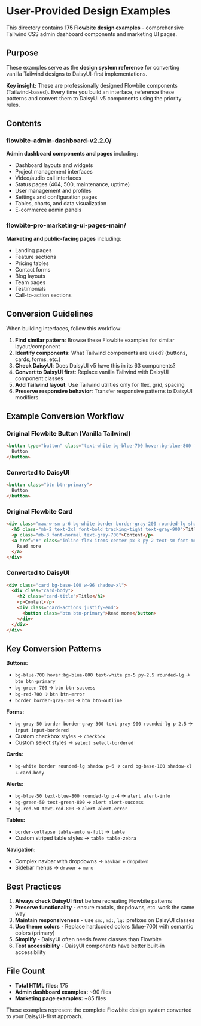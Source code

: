# User-Provided Design Examples

This directory contains **175 Flowbite design examples** - comprehensive Tailwind CSS admin dashboard components and marketing UI pages.

## Purpose

These examples serve as the **design system reference** for converting vanilla Tailwind designs to DaisyUI-first implementations.

**Key insight:** These are professionally designed Flowbite components (Tailwind-based). Every time you build an interface, reference these patterns and convert them to DaisyUI v5 components using the priority rules.

## Contents

### flowbite-admin-dashboard-v2.2.0/
**Admin dashboard components and pages** including:
- Dashboard layouts and widgets
- Project management interfaces
- Video/audio call interfaces
- Status pages (404, 500, maintenance, uptime)
- User management and profiles
- Settings and configuration pages
- Tables, charts, and data visualization
- E-commerce admin panels

### flowbite-pro-marketing-ui-pages-main/
**Marketing and public-facing pages** including:
- Landing pages
- Feature sections
- Pricing tables
- Contact forms
- Blog layouts
- Team pages
- Testimonials
- Call-to-action sections

## Conversion Guidelines

When building interfaces, follow this workflow:

1. **Find similar pattern**: Browse these Flowbite examples for similar layout/component
2. **Identify components**: What Tailwind components are used? (buttons, cards, forms, etc.)
3. **Check DaisyUI**: Does DaisyUI v5 have this in its 63 components?
4. **Convert to DaisyUI first**: Replace vanilla Tailwind with DaisyUI component classes
5. **Add Tailwind layout**: Use Tailwind utilities only for flex, grid, spacing
6. **Preserve responsive behavior**: Transfer responsive patterns to DaisyUI modifiers

## Example Conversion Workflow

### Original Flowbite Button (Vanilla Tailwind)
```html
<button type="button" class="text-white bg-blue-700 hover:bg-blue-800 focus:ring-4 focus:ring-blue-300 font-medium rounded-lg text-sm px-5 py-2.5">
  Button
</button>
```

### Converted to DaisyUI
```html
<button class="btn btn-primary">
  Button
</button>
```

### Original Flowbite Card
```html
<div class="max-w-sm p-6 bg-white border border-gray-200 rounded-lg shadow">
  <h5 class="mb-2 text-2xl font-bold tracking-tight text-gray-900">Title</h5>
  <p class="mb-3 font-normal text-gray-700">Content</p>
  <a href="#" class="inline-flex items-center px-3 py-2 text-sm font-medium text-white bg-blue-700 rounded-lg hover:bg-blue-800">
    Read more
  </a>
</div>
```

### Converted to DaisyUI
```html
<div class="card bg-base-100 w-96 shadow-xl">
  <div class="card-body">
    <h2 class="card-title">Title</h2>
    <p>Content</p>
    <div class="card-actions justify-end">
      <button class="btn btn-primary">Read more</button>
    </div>
  </div>
</div>
```

## Key Conversion Patterns

**Buttons:**
- `bg-blue-700 hover:bg-blue-800 text-white px-5 py-2.5 rounded-lg` → `btn btn-primary`
- `bg-green-700` → `btn btn-success`
- `bg-red-700` → `btn btn-error`
- `border border-gray-300` → `btn btn-outline`

**Forms:**
- `bg-gray-50 border border-gray-300 text-gray-900 rounded-lg p-2.5` → `input input-bordered`
- Custom checkbox styles → `checkbox`
- Custom select styles → `select select-bordered`

**Cards:**
- `bg-white border rounded-lg shadow p-6` → `card bg-base-100 shadow-xl` + `card-body`

**Alerts:**
- `bg-blue-50 text-blue-800 rounded-lg p-4` → `alert alert-info`
- `bg-green-50 text-green-800` → `alert alert-success`
- `bg-red-50 text-red-800` → `alert alert-error`

**Tables:**
- `border-collapse table-auto w-full` → `table`
- Custom striped table styles → `table table-zebra`

**Navigation:**
- Complex navbar with dropdowns → `navbar` + `dropdown`
- Sidebar menus → `drawer` + `menu`

## Best Practices

1. **Always check DaisyUI first** before recreating Flowbite patterns
2. **Preserve functionality** - ensure modals, dropdowns, etc. work the same way
3. **Maintain responsiveness** - use `sm:`, `md:`, `lg:` prefixes on DaisyUI classes
4. **Use theme colors** - Replace hardcoded colors (blue-700) with semantic colors (primary)
5. **Simplify** - DaisyUI often needs fewer classes than Flowbite
6. **Test accessibility** - DaisyUI components have better built-in accessibility

## File Count

- **Total HTML files:** 175
- **Admin dashboard examples:** ~90 files
- **Marketing page examples:** ~85 files

These examples represent the complete Flowbite design system converted to your DaisyUI-first approach.
